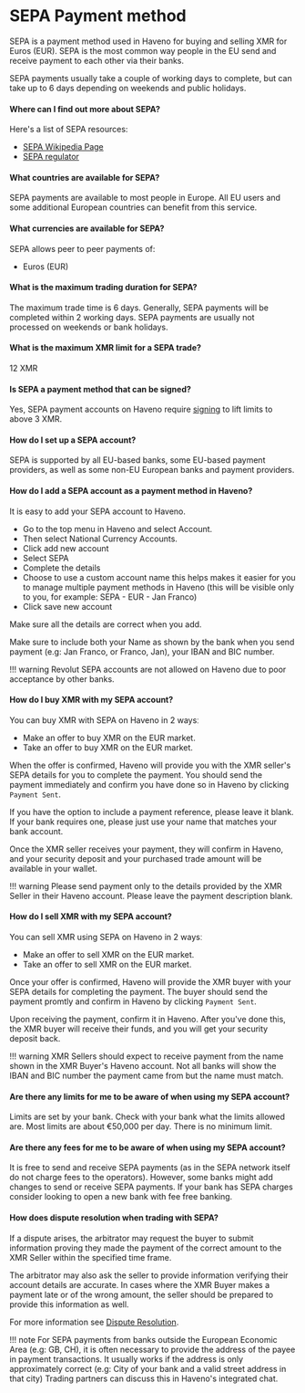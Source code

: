 # SEPA Payment method

SEPA is a payment method used in Haveno for buying and selling XMR for Euros (EUR). SEPA is the most common way people in the EU send and receive payment to each other via their banks.

SEPA payments usually take a couple of working days to complete, but can take up to 6 days depending on weekends and public holidays.

#### Where can I find out more about SEPA?

Here's a list of SEPA resources:

- [SEPA Wikipedia Page](https://en.wikipedia.org/wiki/Single_Euro_Payments_Area)
- [SEPA regulator](https://www.europeanpaymentscouncil.eu/)

#### What countries are available for SEPA?

SEPA payments are available to most people in Europe. All EU users and some additional European countries can benefit from this service.

#### What currencies are available for SEPA?

SEPA allows peer to peer payments of:

- Euros (EUR)

#### What is the maximum trading duration for SEPA?

The maximum trade time is 6 days. Generally, SEPA payments will be completed within 2 working days. SEPA payments are usually not processed on weekends or bank holidays.

#### What is the maximum XMR limit for a SEPA trade?

12 XMR

#### Is SEPA a payment method that can be signed?

Yes, SEPA payment accounts on Haveno require [signing](../account_limits.md/#account-signing) to lift limits to above 3 XMR.

#### How do I set up a SEPA account?

SEPA is supported by all EU-based banks, some EU-based payment providers, as well as some non-EU European banks and payment providers.

#### How do I add a SEPA account as a payment method in Haveno?

It is easy to add your SEPA account to Haveno.

- Go to the top menu in Haveno and select Account.
- Then select National Currency Accounts.
- Click add new account
- Select SEPA
- Complete the details
- Choose to use a custom account name this helps makes it easier for you to manage multiple payment methods in Haveno (this will be visible only to you, for example: SEPA - EUR - Jan Franco)
- Click save new account

Make sure all the details are correct when you add.

Make sure to include both your Name as shown by the bank when you send payment (e.g: Jan Franco, or Franco, Jan), your IBAN and BIC number.

!!! warning
    Revolut SEPA accounts are not allowed on Haveno due to poor acceptance by other banks.

#### How do I buy XMR with my SEPA account?

You can buy XMR with SEPA on Haveno in 2 waysː

- Make an offer to buy XMR on the EUR market.
- Take an offer to buy XMR on the EUR market.

When the offer is confirmed, Haveno will provide you with the XMR seller's SEPA details for you to complete the payment. You should send the payment immediately and confirm you have done so in Haveno by clicking `Payment Sent`.

If you have the option to include a payment reference, please leave it blank. If your bank requires one, please just use your name that matches your bank account.

Once the XMR seller receives your payment, they will confirm in Haveno, and your security deposit and your purchased trade amount will be available in your wallet.

!!! warning
    Please send payment only to the details provided by the XMR Seller in their Haveno account. Please leave the payment description blank.

#### How do I sell XMR with my SEPA account?

You can sell XMR using SEPA on Haveno in 2 waysː

- Make an offer to sell XMR on the EUR market.
- Take an offer to sell XMR on the EUR market.

Once your offer is confirmed, Haveno will provide the XMR buyer with your SEPA details for completing the payment. The buyer should send the payment promtly and confirm in Haveno by clicking `Payment Sent`.

Upon receiving the payment, confirm it in Haveno. After you've done this, the XMR buyer will receive their funds, and you will get your security deposit back.

!!! warning
    XMR Sellers should expect to receive payment from the name shown in the XMR Buyer's Haveno account. Not all banks will show the IBAN and BIC number the payment came from but the name must match.

#### Are there any limits for me to be aware of when using my SEPA account?

Limits are set by your bank. Check with your bank what the limits allowed are. Most limits are about €50,000 per day. There is no minimum limit.

#### Are there any fees for me to be aware of when using my SEPA account?

It is free to send and receive SEPA payments (as in the SEPA network itself do not charge fees to the operators). However, some banks might add changes to send or receive SEPA payments. If your bank has SEPA charges consider looking to open a new bank with fee free banking.

#### How does dispute resolution when trading with SEPA?

If a dispute arises, the arbitrator may request the buyer to submit information proving they made the payment of the correct amount to the XMR Seller within the specified time frame.

The arbitrator may also ask the seller to provide information verifying their account details are accurate. In cases where the XMR Buyer makes a payment late or of the wrong amount, the seller should be prepared to provide this information as well.

For more information see [Dispute Resolution](../dispute-resolution.md).

!!! note
    For SEPA payments from banks outside the European Economic Area (e.g: GB, CH), it is often necessary to provide the address of the payee in payment transactions. It usually works if the address is only approximately correct (e.g: City of your bank and a valid street address in that city) Trading partners can discuss this in Haveno's integrated chat.

